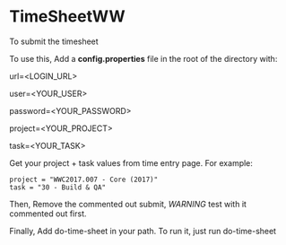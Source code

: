 # TimeSheetWW
To submit the timesheet

To use this, 
Add a **config.properties** file in the root of the directory with:

url=<LOGIN_URL>

user=<YOUR_USER>

password=<YOUR_PASSWORD>

project=<YOUR_PROJECT>

task=<YOUR_TASK>

Get your project + task values from time entry page. For example:
```
project = "WWC2017.007 - Core (2017)"
task = "30 - Build & QA"
```

Then,
Remove the commented out submit, *WARNING* test with it commented out first.

Finally,
Add do-time-sheet in your path. To run it, just run do-time-sheet
